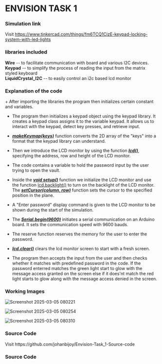 <h1>ENVISION TASK 1</h1>

<h3>Simulation link</h3>

Visit https://www.tinkercad.com/things/fm6TCQ1CizE-keypad-locking-system-with-led-lights

<h3>libraries included</h3>

**Wire** -- to facilitate communication with board and various I2C devices.\
**Keypad** -- to simplify the process of reading the input from the matrix styled keyboard\
**LiquidCrystal_I2C** -- to easily control an i2c based lcd monitor

<h3>Explanation of the code</h3>
+ After importing the libraries the program then initializes certain constant and variables.

+ The program then initializes a keypad object using the keypad library. It creates a keypad class assigns it to the variable keypad. It allows us to interact with the keypad, detect key presses, and retrieve input.

+ <ins>***makeKeymap(keys)***</ins> function converts the 2D array of the "keys" into a format that the keypad library can understand.

+ Then we introduce the LCD monitor by using the function <ins>***lcd()***</ins>, specifying the address, row and height of the LCD monitor.

+ The code contains a variable to hold the password input by the user trying to open the vault.

+ Inside the <ins>***void setup()***</ins> function we initialize the LCD monitor and use the function <ins>lcd.backlight()</ins> to turn on the backlight of the LCD monitor. The <ins>***setCursor(column, row)***</ins> function sets the cursor to the specified position in the plane.

+ A "Enter password" display command is given to the LCD monitor to be shown during the start of the simulation.

+ The <ins>***Serial.begin(9600)***</ins> initiates a serial communication on an Arduino board. It sets the communication speed with 9600 bauds.

+ The reserve function reserves the memory for the user to enter the password.

+ <ins>***lcd.clear()***</ins> clears the lcd monitor screen to start with a fresh screen.

+ The program then accepts the input from the user and then checks whether it matches with predefined password in the code. If the password enterred matches the green light start to glow with the message access granted on the screen else if it does'nt match the red light starts to glow along with the message access denied in the screen.

<h3>Working Images</h3>


![Screenshot 2025-03-05 080221](https://github.com/user-attachments/assets/0ab426f8-ce71-4581-9f25-b9d4952f1ff5)


![Screenshot 2025-03-05 080254](https://github.com/user-attachments/assets/17806444-43d0-43e1-a5d5-de65bf7702d1)


![Screenshot 2025-03-05 080310](https://github.com/user-attachments/assets/d75acbda-c0ba-4484-8073-87e6228f5d13)


<h3>Source Code</h3>
Visit https://github.com/johanbijoy/Envision-Task_1-Source-code

<h3>Source Code</h3>



